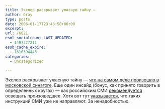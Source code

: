 ```yaml
---
title: Экслер раскрывает ужасную тайну —
author: Gray
type: posts
date: 2006-01-17T23:43:58+00:00
excerpt:
url: /6821
esml_socialcount_LAST_UPDATED:
  - 1497277211
essb_cache_expire:
  - 1616394443
categories:
  - Uncategorized

---
```








Экслер раскрывает ужасную тайну &#8212; <a href="http://exler.ru/blog/item/750/" target="_blank">что на самом деле произошло в московской синагоге</a>. Еще один инсайд (бонус, как принято говорить в определенных кругах) &#8212; как российским СМИ <a href="http://www.livejournal.com/users/tukmakov/136407.html" target="_blank">рекомендуется</a> освещать произошедшее. Хотя вот тут <a href="http://www.livejournal.com/users/leteha/185965.html" target="_blank">указывается</a>, что таких инструкций СМИ уже не направляют. За ненадобностью.